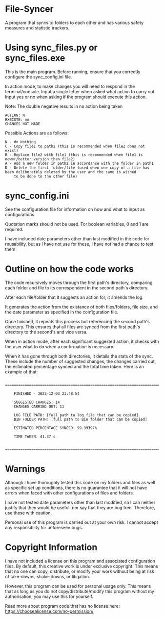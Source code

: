# File-Syncer
A program that syncs to folders to each other and has various safety measures and statistic trackers.

# Using sync_files.py or sync_files.exe
This is the main program. Before running, ensure that you correctly configure the sync_config.ini file.

In action mode, to make changes you will need to respond in the terminal/console. Input a single letter when asked what action to carry out. Input yes or no when asking if the program should execute this action.

Note: The double negative results in no action being taken

    ACTION: N
    EXECUTE: no
    CHANGES NOT MADE

Possible Actions are as follows:

    N - do Nothing
    C - Copy file1 to path2 (this is recommended when file2 does not exist)
    R - Replace file2 with file1 (this is recommended when file1 is newer/better version than file2)
    A - Add a new folder in path2 in accordance with the folder in path1
    D - Delete the first folder/file (used when one copy of a file has been deliberately deleted by the user and the same is wished
        to be done to the other file)

# sync_config.ini
See the configuration file for information on how and what to input as configurations.

Quotation marks should not be used. For boolean variables, 0 and 1 are required.

I have included date parameters other than last modified in the code for reusability, but as I have not use for these, I have not had a chance to test them.

# Outline on how the code works

The code recursively moves through the first path's directory, comparing each folder and file to its correspondent in the second path's directory. 

After each file/folder that it suggests an action for, it amends the log. 

It generates the action from the existance of both files/folders, file size, and the date parameter as specified in the configuration file. 

Once finished, it repeats this process but referencing the second path's directory. This ensures that all files are synced from the first path's directory to the second's and vice versa.

When in action mode, after each significant suggested action, it checks with the user what to do when a confirmation is necessary.

When it has gone through both directories, it details the stats of the sync. These include the number of suggested changes, the changes carried out, the estimated percentage synced and the total time taken. Here is an example of that:

        ==========================================================================================================================

        FINISHED - 2023-12-03 21:48:54

        SUGGESTED CHANGES: 14
        CHANGES CARRIED OUT: 11

        LOG FILE PATH: [full path to log file that can be copied]
        BIN FOLDER PATH: [full path to Bin folder that can be copied]

        ESTIMATED PERCENTAGE SYNCED: 99.99397%

        TIME TAKEN: 41.37 s

        ==========================================================================================================================



# Warnings
Although I have thoroughly tested this code on my folders and files as well as specific set up conditions, there is no guarantee that it will not have errors when faced with other configurations of files and folders.

I have not tested date parameters other than last modified, so I can neither justify that they would be useful, nor say that they are bug free. Therefore, use these with caution.

Personal use of this program is carried out at your own risk. I cannot accept any responsibilty for unforeseen bugs.

# Copyright Information
I have not included a license on this program and associated configuration files. By default, this creative work is under exclusive copyright. This means that no one can copy, distribute, or modify your work without being at risk of take-downs, shake-downs, or litigation.

However, this program can be used for personal usage only. This means that as long as you do not copy/distribute/modify this program without my authorisation, you may use this for yourself.

Read more about program code that has no license here: https://choosealicense.com/no-permission/

